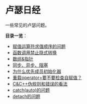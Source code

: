 # 卢瑟日经

一些常见的卢瑟问题。

**目录一览**：

- [赋值运算符求值顺序的问题](赋值运算符求值顺序问题.md)
- [函数调用禁止隐式转换](函数调用禁止隐式转换.md)
- [数组&指针](数组&指针.md)
- [同步、异步、阻塞](同步、异步、阻塞.md)
- [为什么优先成员初始化器](为什么优先成员初始化器.md)
- [重载operator=要不要检查自赋值？](重载operator=要不要检查自赋值？.md)
- [C&C++伪规则和错误的看法](C&C++伪规则和错误的看法.md)
- [catch(auto)的问题](catch(auto)的问题.md)
- [detach的问题](detach的问题.md)
